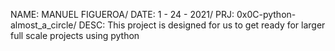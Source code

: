 NAME: MANUEL FIGUEROA/
DATE: 1 - 24 - 2021/
PRJ: 0x0C-python-almost_a_circle/
DESC: This project is designed for us to get ready for larger full scale projects using python

